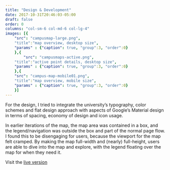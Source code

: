 ```yaml
---
title: "Design & Development"
date: 2017-10-31T20:46:03-05:00
draft: false
order: 0
columns: "col-sm-6 col-md-6 col-lg-4"
images: [{
    "src": "campusmap-large.png",
    "title":"map overview, desktop size",
    "params" : {"caption": true, "group":3, "order":0}
    },{
        "src": "campusmaps-active.png",
    "title":"active point details, desktop size",
    "params" : {"caption": true, "group":3, "order":0}
    },{
    "src": "campus-map-mobile01.png",
    "title":"map overview, mobile size",
    "params" : {"caption": true, "group":3, "order":0}
    }]
---
```

For the design, I tried to integrate the university’s typography, color schemes and flat design approach with aspects of Google’s Material design in terms of spacing, economy of design and icon usage. 

In earlier iterations of the map, the map area was contained in a box, and the legend/navigation was outside the box and part of the normal page flow. I found this to be disengaging for users, because the viewport for the map felt cramped. By making the map full-width and (nearly) full-height, users are able to dive into the map and explore, with the legend floating over the map for when they need it.

Visit the [live version](https://dixie.edu/campus-maps)
